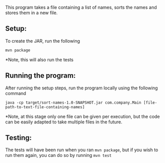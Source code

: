This program takes a file containing a list of names, sorts the names and stores them in a new file.

<h2>Setup:</h2>

To create the JAR, run the following

`mvn package`

*Note, this will also run the tests

<h2>Running the program:</h2>

After running the setup steps, run the program locally using the following command

`java -cp target/sort-names-1.0-SNAPSHOT.jar com.company.Main [file-path-to-text-file-containing-names]`

*Note, at this stage only one file can be given per execution, but the code can be easily adapted to take multiple files in the future.

<h2>Testing:</h2>

The tests will have been run when you ran `mvn package`, but if you wish to run them again, you can do so by running `mvn test`

